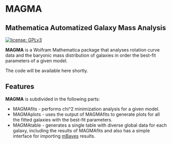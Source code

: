 # MAGMA
## Mathematica Automatized Galaxy Mass Analysis

[![license: GPLv3](https://img.shields.io/badge/license-GPLv3-brightgreen.svg)](https://github.com/FeynCalc/feyncalc/LICENSE.md)

**MAGMA** is a Wolfram Mathematica package that analyses rotation curve data and the baryonic mass distribution of galaxies in order  the best-fit parameters of a given model. 

The code will be available here shortly.

## Features

**MAGMA** is subdivided in the following parts:
* MAGMAfits - performs chi^2 minimization analysis for a given model.
* MAGMAplots - uses the output of MAGMAfits to generate plots for all the fitted galaxies with the best-fit parameters.
* MAGMAtable - generates a single table with diverse global data for each galaxy, including the results of MAGMAfits and also has a simple interface for importing [mBayes](https://github.com/valerio-marra/mBayes) results.
